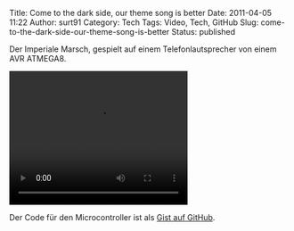 Title: Come to the dark side, our theme song is﻿ better
Date: 2011-04-05 11:22
Author: surt91
Category: Tech
Tags: Video, Tech, GitHub
Slug: come-to-the-dark-side-our-theme-song-is-better
Status: published

Der Imperiale Marsch, gespielt auf einem Telefonlautsprecher von einem
AVR ATMEGA8.

<video controls="controls" height="240" type="video/webm" width="320">
<source src="vid/IM2.webm"></source>
<source src="vid/IM2.ogv"></source>
</video>

Der Code für den Microcontroller ist als [Gist auf GitHub](https://gist.github.com/surt91/91e65a50b5a0d3a59f5eacb967bea039).

